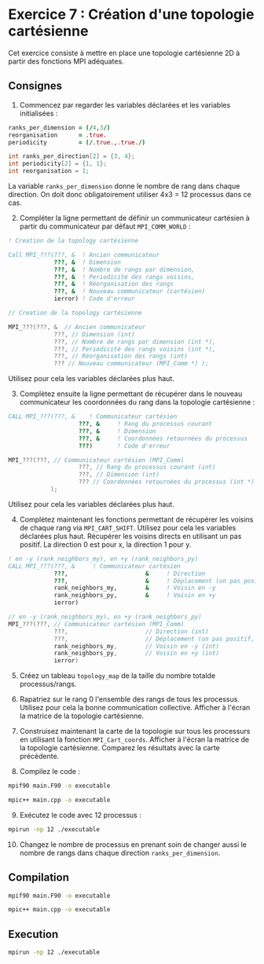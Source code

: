 # Exercice 7 : Création d'une topologie cartésienne

Cet exercice consiste à mettre en place une topologie cartésienne 2D à
partir des fonctions MPI adéquates.

## Consignes

1. Commencez par regarder les variables déclarées et les variables initialisées :

```fortran
ranks_per_dimension = (/4,3/)
reorganisation      = .true.
periodicity         = (/.true.,.true./)
```

```C++
int ranks_per_direction[2] = {3, 4};
int periodicity[2] = {1, 1};
int reorganisation = 1;
```

La variable `ranks_per_dimension` donne le nombre de rang dans chaque direction.
On doit donc obligatoirement utiliser 4x3 = 12 processus dans ce cas.

2. Compléter la ligne permettant de définir un communicateur cartésien à partir du communicateur par défaut `MPI_COMM_WORLD` :

```fortran
! Creation de la topology cartésienne

Call MPI_???(???, &  ! Ancien communicateur
             ???, &  ! Dimension
             ???, &  ! Nombre de rangs par dimension,
             ???, &  ! Periodicité des rangs voisins,
             ???, &  ! Réorganisation des rangs
             ???, &  ! Nouveau communicateur (cartésien)
             ierror) ! Code d'erreur
```

```C++
// Creation de la topology cartésienne

MPI_???(???, &  // Ancien communicateur
             ???, // Dimension (int)
             ???, // Nombre de rangs par dimension (int *),
             ???, // Periodicité des rangs voisins (int *),
             ???, // Réorganisation des rangs (int)
             ??? // Nouveau communicateur (MPI_Comm *) );
```

Utilisez pour cela les variables déclarées plus haut.

3. Complètez ensuite la ligne permettant de récupérer dans le nouveau communicateur les coordonnées du rang dans la topologie cartésienne :

```fortran
CALL MPI_???(???, &    ! Communicateur cartésien
                    ???, &     ! Rang du processus courant
                    ???, &     ! Dimension
                    ???, &     ! Coordonnées retournées du processus
                    ???)       ! Code d'erreur
```

```C++
MPI_???(???, // Communicateur cartésien (MPI_Comm)
                    ???, // Rang du processus courant (int)
                    ???, // Dimension (int)
                    ??? // Coordonnées retournées du processus (int *)
            );
```

Utilisez pour cela les variables déclarées plus haut.

4. Complètez maintenant les fonctions permettant de récupérer les voisins
de chaque rang via `MPI_CART_SHIFT`. Utilisez pour cela les variables déclarées
plus haut. Récupérer les voisins directs en utilisant un pas positif.
La direction 0 est pour x, la direction 1 pour y.

```fortran
! en -y (rank_neighbors_my), en +y (rank_neighbors_py)
CALL MPI_???(???, &     ! Communicateur cartésien
             ???,                      &     ! Direction
             ???,                      &     ! Déplacement (un pas positif)
             rank_neighbors_my,        &     ! Voisin en -y
             rank_neighbors_py,        &     ! Voisin en +y
             ierror)
```

```C++
// en -y (rank_neighbors_my), en +y (rank_neighbors_py)
MPI_???(???, // Communicateur cartésien (MPI_Comm)
             ???,                      // Direction (int)
             ???,                      // Déplacement (un pas positif, int)
             rank_neighbors_my,        // Voisin en -y (int)
             rank_neighbors_py,        // Voisin en +y (int)
             ierror)
```


5. Créez un tableau `topology_map` de la taille du nombre totalde processus/rangs.

6. Rapatriez sur le rang 0 l'ensemble des rangs de tous les processus.
Utilisez pour cela la bonne communication collective.
Afficher à l'écran la matrice de la topologie cartésienne.

7. Construisez maintenant la carte de la topologie sur tous les processurs en utilisant la fonction `MPI_Cart_coords`.
Afficher à l'écran la matrice de la topologie cartésienne.
Comparez les résultats avec la carte précédente.

8. Compilez le code :

```bash
mpif90 main.F90 -o executable
```

```bash
mpic++ main.cpp -o executable
```

9. Exécutez le code avec 12 processus :

```bash
mpirun -np 12 ./executable
```

10. Changez le nombre de processus en prenant soin de changer aussi
le nombre de rangs dans chaque direction `ranks_per_dimension`.

## Compilation

```bash
mpif90 main.F90 -o executable
```

```bash
mpic++ main.cpp -o executable
```

## Execution

```bash
mpirun -np 12 ./executable
```
